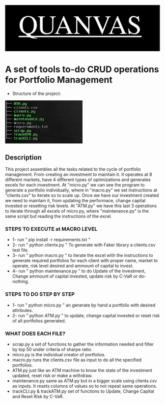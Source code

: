 <img src="QUANVAS.jpg" width="100%" height="20%">

# A set of tools to-do CRUD operations for Portfolio Management

* Structure of the project:
<img src="treeQuanvas.jpg" width="50%" height="5%">

## Description
This project assembles all the tasks related to the cycle of portfolio management.
From creating an investment to maintain it. It operates at 8 different markets, have 4 
different types of optimizations and generates excels for each investment.
At "micro.py" we can see the program to generate a portfolio individually, where in "macro.py"
we set instructions at "clients.csv" to iterate so to scale up. Once we have our investment created
we need to maintain it, from updating the performace, change capital invested or resetting risk levels.
At "ATM.py" we have this last 3 operations to iterate through all excels of micro.py, where "maintenance.py" 
is the same script but reading the instructions of the excel.


### STEPS TO EXECUTE at MACRO LEVEL

* 1- run " pip install -r requirements.txt "
* 2- run " python clients.py " To generate with Faker library a clients.csv test file.
* 3- run " python macro.py " to iterate the excel with the instructions to generate required portfolios for each client with proper name, market to operate, risk level desired and ammount of capital to invest.
* 4- run " python maintenance.py " to do Update of the investment, Change ammount of capital invested, update risk by C-VaR or do-nothing.

### STEPS TO DO STEP BY STEP
* 1- run " python micro.py " an generate by hand a portfolio with desired attributes.
* 2- run " python ATM.py " to update, change capital invested or reset risk of all portfolios generated.


### WHAT DOES EACH FILE?
* scrap.py a set of functions to gather the information needed and filter by top 50 under criteria of sharpe ratio.
* micro.py is the individual creator of portfolios.
* macro.py runs the clients.csv file as input to do all the specified portfolios.
* ATM.py just like an ATM machine to know the state of the investment updated, reset risk or make a withdraw.
* maintenance.py same as ATM.py but in a bigger scale using clients.csv as inputs. It resets columns of values so to not repeat same operations.
* trackCLI.py & trackATM.py set of functions to Update, Change Capital and Reset Risk by C-VaR.
